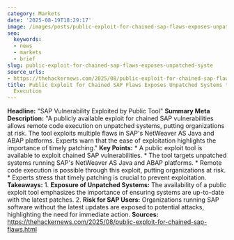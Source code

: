 ```yaml
---
category: Markets
date: '2025-08-19T18:29:17'
image: /images/posts/public-exploit-for-chained-sap-flaws-exposes-unpatched-syste.jpg
seo:
  keywords:
  - news
  - markets
  - brief
slug: public-exploit-for-chained-sap-flaws-exposes-unpatched-syste
source_urls:
- https://thehackernews.com/2025/08/public-exploit-for-chained-sap-flaws.html
title: Public Exploit for Chained SAP Flaws Exposes Unpatched Systems to Remote Code
  Execution
---
```


**Headline:** "SAP Vulnerability Exploited by Public Tool"  **Summary Meta Description:** "A publicly available exploit for chained SAP vulnerabilities allows remote code execution on unpatched systems, putting organizations at risk. The tool exploits multiple flaws in SAP's NetWeaver AS Java and ABAP platforms. Experts warn that the ease of exploitation highlights the importance of timely patching."  **Key Points:**  * A public exploit tool is available to exploit chained SAP vulnerabilities. * The tool targets unpatched systems running SAP's NetWeaver AS Java and ABAP platforms. * Remote code execution is possible through this exploit, putting organizations at risk. * Experts stress that timely patching is crucial to prevent exploitation.  **Takeaways:**  1. **Exposure of Unpatched Systems:** The availability of a public exploit tool emphasizes the importance of ensuring systems are up-to-date with the latest patches. 2. **Risk for SAP Users:** Organizations running SAP software without the latest updates are exposed to potential attacks, highlighting the need for immediate action.  **Sources:** https://thehackernews.com/2025/08/public-exploit-for-chained-sap-flaws.html